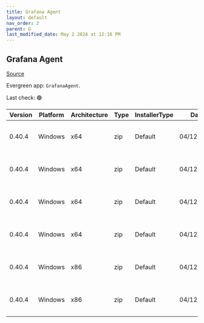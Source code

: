 ```yaml
---
title: Grafana Agent
layout: default
nav_order: 2
parent: G
last_modified_date: May 2 2024 at 12:16 PM
---
```


## Grafana Agent

[Source](https://grafana.com/docs/agent/)

Evergreen app: `GrafanaAgent`. 

Last check: 🟢

| Version | Platform | Architecture | Type | InstallerType | Date       | Size     | URI                                                                                                                                                                                                    |
| ------- | -------- | ------------ | ---- | ------------- | ---------- | -------- | ------------------------------------------------------------------------------------------------------------------------------------------------------------------------------------------------------ |
| 0.40.4  | Windows  | x64          | zip  | Default       | 04/12/2024 | 58930333 | [https://github.com/grafana/agent/releases/download/v0.40.4/grafana-agent-freebsd-amd64.zip](https://github.com/grafana/agent/releases/download/v0.40.4/grafana-agent-freebsd-amd64.zip)               |
| 0.40.4  | Windows  | x64          | zip  | Default       | 04/12/2024 | 60985302 | [https://github.com/grafana/agent/releases/download/v0.40.4/grafana-agent-windows-amd64.exe.zip](https://github.com/grafana/agent/releases/download/v0.40.4/grafana-agent-windows-amd64.exe.zip)       |
| 0.40.4  | Windows  | x64          | zip  | Default       | 04/12/2024 | 51732093 | [https://github.com/grafana/agent/releases/download/v0.40.4/grafana-agentctl-freebsd-amd64.zip](https://github.com/grafana/agent/releases/download/v0.40.4/grafana-agentctl-freebsd-amd64.zip)         |
| 0.40.4  | Windows  | x64          | zip  | Default       | 04/12/2024 | 53616146 | [https://github.com/grafana/agent/releases/download/v0.40.4/grafana-agentctl-windows-amd64.exe.zip](https://github.com/grafana/agent/releases/download/v0.40.4/grafana-agentctl-windows-amd64.exe.zip) |
| 0.40.4  | Windows  | x86          | zip  | Default       | 04/12/2024 | 60375516 | [https://github.com/grafana/agent/releases/download/v0.40.4/grafana-agent-flow-installer.exe.zip](https://github.com/grafana/agent/releases/download/v0.40.4/grafana-agent-flow-installer.exe.zip)     |
| 0.40.4  | Windows  | x86          | zip  | Default       | 04/12/2024 | 59634588 | [https://github.com/grafana/agent/releases/download/v0.40.4/grafana-agent-installer.exe.zip](https://github.com/grafana/agent/releases/download/v0.40.4/grafana-agent-installer.exe.zip)               |
